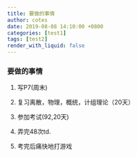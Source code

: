 ```yaml
---
title: 要做的事情
author: cotes
date: 2019-08-08 14:10:00 +0800
categories: [test1]
tags: [test2]
render_with_liquid: false
---
```


### 要做的事情

1. 写P7(周末)

2. 复习离散，物理，概统，计组理论（20天）
3. 参加考试(92,20天)
4. 弄完48次td.
5. 考完后痛快地打游戏

